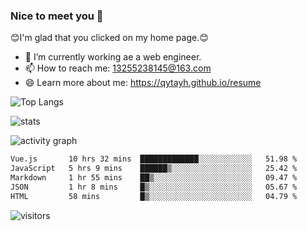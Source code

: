 ### Nice to meet you 👋

😊I'm glad that you clicked on my home page.😊

- 🔭 I’m currently working ae a web engineer.
- 📫 How to reach me: 13255238145@163.com
- 😄 Learn more about me: https://qytayh.github.io/resume

![Top Langs](https://github-readme-stats.vercel.app/api/top-langs?username=qytayh) 

![stats](https://github-readme-stats.vercel.app/api?username=qytayh&show_icons=true&theme=radical&layout=compact)
	
![activity graph](https://activity-graph.herokuapp.com/graph?username=qytayh&theme=dracula)

<!--START_SECTION:waka-->

```txt
Vue.js       10 hrs 32 mins  █████████████░░░░░░░░░░░░   51.98 %
JavaScript   5 hrs 9 mins    ██████▒░░░░░░░░░░░░░░░░░░   25.42 %
Markdown     1 hr 55 mins    ██▒░░░░░░░░░░░░░░░░░░░░░░   09.47 %
JSON         1 hr 8 mins     █▒░░░░░░░░░░░░░░░░░░░░░░░   05.67 %
HTML         58 mins         █▒░░░░░░░░░░░░░░░░░░░░░░░   04.79 %
```

<!--END_SECTION:waka-->

![visitors](https://visitor-badge.glitch.me/badge?page_id=qytayh)


<!--
**qytayh/qytayh** is a ✨ _special_ ✨ repository because its `README.md` (this file) appears on your GitHub profile.

Here are some ideas to get you started:

- 🔭 I’m currently working on ...
- 🌱 I’m currently learning ...
- 👯 I’m looking to collaborate on ...
- 🤔 I’m looking for help with ...
- 💬 Ask me about ...
- 📫 How to reach me: ...
- 😄 Pronouns: ...
- ⚡ Fun fact: ...
-->
